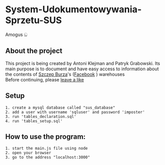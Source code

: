 # System-Udokumentowywania-Sprzetu-SUS
Amogus ඞ

## About the project 
This project is being created by Antoni Klejman and Patryk Grabowski. Its main purpose is to document
and have easy access to information about the contents of <a href="http://www.burza.yum.pl">Szczep Burza</a>'s (<a href="https://www.facebook.com/szczep151">Facebook</a> ) warehouses  
Before continuing, please <a href="https://www.facebook.com/profile.php?id=100078831583129"> leave a like </a>

## Setup

    1. create a mysql database called "sus_database"
    2. add a user with username 'sqluser' and password 'imposter'
    3. run 'tables_declaration.sql'
    4. run 'tables_setup.sql'


## How to use the program:

    1. start the main.js file using node
    2. open your browser
    3. go to the address "localhost:3000"
